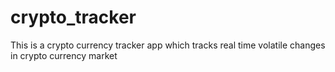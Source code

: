 # crypto_tracker
This is a crypto currency tracker app which tracks real time volatile changes in crypto currency market
